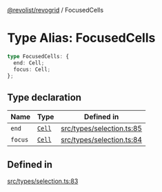 [@revolist/revogrid](README.md) / FocusedCells

# Type Alias: FocusedCells

```ts
type FocusedCells: {
  end: Cell;
  focus: Cell;
};
```

## Type declaration

| Name | Type | Defined in |
| ------ | ------ | ------ |
| `end` | [`Cell`](Interface.Cell.md) | [src/types/selection.ts:85](https://github.com/revolist/revogrid/blob/21cf5bd8103ee03a0cd211a424e38941bf038335/src/types/selection.ts#L85) |
| `focus` | [`Cell`](Interface.Cell.md) | [src/types/selection.ts:84](https://github.com/revolist/revogrid/blob/21cf5bd8103ee03a0cd211a424e38941bf038335/src/types/selection.ts#L84) |

## Defined in

[src/types/selection.ts:83](https://github.com/revolist/revogrid/blob/21cf5bd8103ee03a0cd211a424e38941bf038335/src/types/selection.ts#L83)
